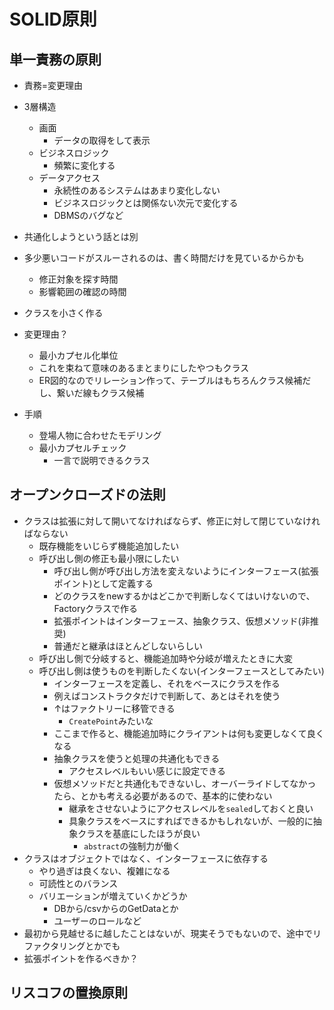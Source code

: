 # SOLID原則

## 単一責務の原則

- 責務=変更理由
- 3層構造
  - 画面
    - データの取得をして表示
  - ビジネスロジック
    - 頻繁に変化する
  - データアクセス
    - 永続性のあるシステムはあまり変化しない
    - ビジネスロジックとは関係ない次元で変化する
    - DBMSのバグなど
- 共通化しようという話とは別
- 多少悪いコードがスルーされるのは、書く時間だけを見ているからかも
  - 修正対象を探す時間
  - 影響範囲の確認の時間
- クラスを小さく作る

- 変更理由？
  - 最小カプセル化単位
  - これを束ねて意味のあるまとまりにしたやつもクラス
  - ER図的なのでリレーション作って、テーブルはもちろんクラス候補だし、繋いだ線もクラス候補

- 手順
  - 登場人物に合わせたモデリング
  - 最小カプセルチェック
    - 一言で説明できるクラス

## オープンクローズドの法則

- クラスは拡張に対して開いてなければならず、修正に対して閉じていなければならない
  - 既存機能をいじらず機能追加したい
  - 呼び出し側の修正も最小限にしたい
    - 呼び出し側が呼び出し方法を変えないようにインターフェース(拡張ポイント)として定義する
    - どのクラスをnewするかはどこかで判断しなくてはいけないので、Factoryクラスで作る
    - 拡張ポイントはインターフェース、抽象クラス、仮想メソッド(非推奨)
    - 普通だと継承はほとんどしないらしい
  - 呼び出し側で分岐すると、機能追加時や分岐が増えたときに大変
  - 呼び出し側は使うものを判断したくない(インターフェースとしてみたい)
    - インターフェースを定義し、それをベースにクラスを作る
    - 例えばコンストラクタだけで判断して、あとはそれを使う
    - ↑はファクトリーに移管できる
      - `CreatePoint`みたいな
    - ここまで作ると、機能追加時にクライアントは何も変更しなくて良くなる
    - 抽象クラスを使うと処理の共通化もできる
      - アクセスレベルもいい感じに設定できる
    - 仮想メソッドだと共通化もできないし、オーバーライドしてなかったら、とかも考える必要があるので、基本的に使わない
      - 継承をさせないようにアクセスレベルを`sealed`しておくと良い
      - 具象クラスをベースにすればできるかもしれないが、一般的に抽象クラスを基底にしたほうが良い
        - `abstract`の強制力が働く
- クラスはオブジェクトではなく、インターフェースに依存する
  - やり過ぎは良くない、複雑になる
  - 可読性とのバランス
  - バリエーションが増えていくかどうか
    - DBから/csvからのGetDataとか
    - ユーザーのロールなど
- 最初から見越せるに越したことはないが、現実そうでもないので、途中でリファクタリングとかでも
- 拡張ポイントを作るべきか？

## リスコフの置換原則